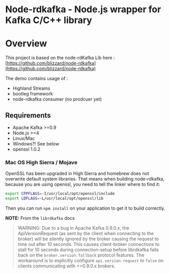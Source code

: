 Node-rdkafka - Node.js wrapper for Kafka C/C++ library
==============================================

# Overview

This project is based on the node-rdKafka Lib here :
[https://github.com/blizzard/node-rdkafka](https://github.com/blizzard/node-rdkafka)

The demo contains usage of :
* Highland Streams
* bootleg framework
* node-rdkafka consumer (no prodcuer yet)


## Requirements

* Apache Kafka >=0.9
* Node.js >=4
* Linux/Mac
* Windows?! See below
* openssl 1.0.2

### Mac OS High Sierra / Mojave

OpenSSL has been upgraded in High Sierra and homebrew does not overwrite default system libraries. That means when building node-rdkafka, because you are using openssl, you need to tell the linker where to find it:

```sh
export CPPFLAGS=-I/usr/local/opt/openssl/include
export LDFLAGS=-L/usr/local/opt/openssl/lib
```

Then you can run `npm install` on your application to get it to build correctly.

__NOTE:__ From the `librdkafka` docs

> WARNING: Due to a bug in Apache Kafka 0.9.0.x, the ApiVersionRequest (as sent by the client when connecting to the broker) will be silently ignored by the broker causing the request to time out after 10 seconds. This causes client-broker connections to stall for 10 seconds during connection-setup before librdkafka falls back on the `broker.version.fallback` protocol features. The workaround is to explicitly configure `api.version.request` to `false` on clients communicating with <=0.9.0.x brokers.

